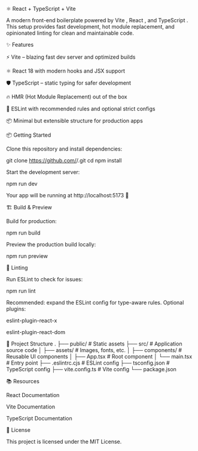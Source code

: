 ⚛️ React + TypeScript + Vite

A modern front-end boilerplate powered by Vite
, React
, and TypeScript
.
This setup provides fast development, hot module replacement, and opinionated linting for clean and maintainable code.

✨ Features

⚡ Vite – blazing fast dev server and optimized builds

⚛️ React 18 with modern hooks and JSX support

🛡 TypeScript – static typing for safer development

🔥 HMR (Hot Module Replacement) out of the box

🧹 ESLint with recommended rules and optional strict configs

📦 Minimal but extensible structure for production apps

📦 Getting Started

Clone this repository and install dependencies:

git clone https://github.com/<your-username>/<your-repo>.git
cd <your-repo>
npm install


Start the development server:

npm run dev


Your app will be running at http://localhost:5173
 🚀

🏗️ Build & Preview

Build for production:

npm run build


Preview the production build locally:

npm run preview

🧹 Linting

Run ESLint to check for issues:

npm run lint


Recommended: expand the ESLint config for type-aware rules.
Optional plugins:

eslint-plugin-react-x

eslint-plugin-react-dom

📂 Project Structure
.
├── public/           # Static assets
├── src/              # Application source code
│   ├── assets/       # Images, fonts, etc.
│   ├── components/   # Reusable UI components
│   ├── App.tsx       # Root component
│   └── main.tsx      # Entry point
├── .eslintrc.cjs     # ESLint config
├── tsconfig.json     # TypeScript config
├── vite.config.ts    # Vite config
└── package.json

📚 Resources

React Documentation

Vite Documentation

TypeScript Documentation

📝 License

This project is licensed under the MIT License.
